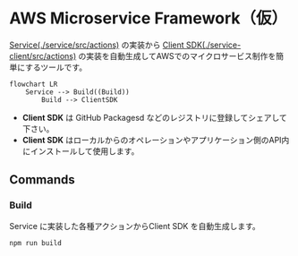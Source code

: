 # AWS Microservice Framework（仮）

[Service(./service/src/actions)](./service/src/actions) の実装から [Client SDK(./service-client/src/actions)](./service-client/src/actions) の実装を自動生成してAWSでのマイクロサービス制作を簡単にするツールです。

```mermaid
flowchart LR
    Service --> Build((Build))
		Build --> ClientSDK
```

- **Client SDK** は GitHub Packagesd などのレジストリに登録してシェアして下さい。
- **Client SDK** はローカルからのオペレーションやアプリケーション側のAPI内にインストールして使用します。

## Commands

### Build

Service に実装した各種アクションからClient SDK を自動生成します。

```bash
npm run build
```
